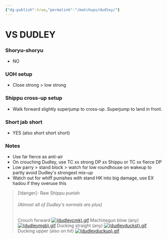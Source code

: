 ```yaml
---
{"dg-publish":true,"permalink":"/matchups/dudley/"}
---
```


# VS DUDLEY
### Shoryu-shoryu
- NO
### UOH setup
- Close strong > low strong
### Shippu cross-up setup
- Walk forward slightly superjump to cross-up. Superjump to land in front.
### Short jab short
- YES (also short short short)
### Notes
- Use far fierce as anti-air
- On crouching Dudley, use TC xx strong DP xx Shippu or TC xx fierce DP
- Low parry > stand block > watch for low roundhouse on wakeup to partly avoid Dudley's strongest mix-up
- Watch out for whiff punishes with stand HK into big damage, use EX hadou if they overuse this

> [!danger]- Raw Shippu punish
> ###### (Almost all of Dudley's normals are plus)
> Crouch forward
[![(dudleycmk).gif](https://wiki.supercombo.gg/images/c/c4/%28dudleycmk%29.gif)](https://wiki.supercombo.gg/w/File:(dudleycmk).gif)
> Machinegun blow (any)
[![(dudleymgb).gif](https://wiki.supercombo.gg/images/6/69/%28dudleymgb%29.gif)](https://wiki.supercombo.gg/w/File:(dudleymgb).gif)
> Ducking straight (any)
[![(dudleyduckst).gif](https://wiki.supercombo.gg/images/e/ec/%28dudleyduckst%29.gif)](https://wiki.supercombo.gg/w/File:(dudleyduckst).gif)
> Ducking upper (also on hit)
[![(dudleyduckup).gif](https://wiki.supercombo.gg/images/e/ee/%28dudleyduckup%29.gif)](https://wiki.supercombo.gg/w/File:(dudleyduckup).gif)